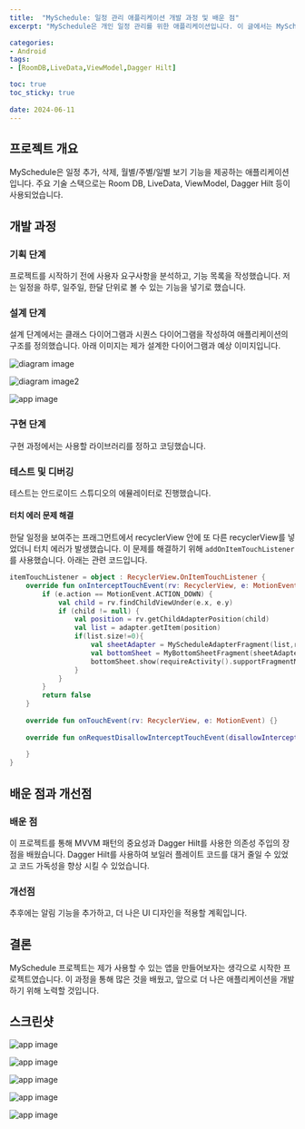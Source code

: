 ```yaml
---
title:  "MySchedule: 일정 관리 애플리케이션 개발 과정 및 배운 점"
excerpt: "MySchedule은 개인 일정 관리를 위한 애플리케이션입니다. 이 글에서는 MySchedule의 개발 과정, 사용된 기술, 배운 점 등을 공유하고자 합니다."

categories:
- Android
tags:
- [RoomDB,LiveData,ViewModel,Dagger Hilt]

toc: true
toc_sticky: true
 
date: 2024-06-11
---
```



## 프로젝트 개요
MySchedule은 일정 추가, 삭제, 월별/주별/일별 보기 기능을 제공하는 애플리케이션입니다. 주요 기술 스택으로는 Room DB, LiveData, ViewModel, Dagger Hilt 등이 사용되었습니다.

## 개발 과정

### 기획 단계
프로젝트를 시작하기 전에 사용자 요구사항을 분석하고, 기능 목록을 작성했습니다.
저는 일정을 하루, 일주일, 한달 단위로 볼 수 있는 기능을 넣기로 했습니다.

### 설계 단계
설계 단계에서는 클래스 다이어그램과 시퀀스 다이어그램을 작성하여 애플리케이션의 구조를 정의했습니다.
아래 이미지는 제가 설계한 다이어그램과 예상 이미지입니다.

![diagram image](https://github.com/ar9988/ar9988.github.io/blob/main/assets/images/project1/diagram.png?raw=true)

![diagram image2](https://github.com/ar9988/ar9988.github.io/blob/main/assets/images/project1/diagram2.png?raw=true)

![app image](https://github.com/ar9988/ar9988.github.io/blob/main/assets/images/project1/Screen%20title.png?raw=true)

### 구현 단계
구현 과정에서는 사용할 라이브러리를 정하고 코딩했습니다.

### 테스트 및 디버깅
테스트는 안드로이드 스튜디오의 에뮬레이터로 진행했습니다.
#### 터치 에러 문제 해결
한달 일정을 보여주는 프래그먼트에서 recyclerView 안에 또 다른 recyclerView를 넣었더니 터치 에러가 발생했습니다. 이 문제를 해결하기 위해 `addOnItemTouchListener`를 사용했습니다. 아래는 관련 코드입니다.
```kotlin
itemTouchListener = object : RecyclerView.OnItemTouchListener {  
	override fun onInterceptTouchEvent(rv: RecyclerView, e: MotionEvent): Boolean {  
		if (e.action == MotionEvent.ACTION_DOWN) {  
			val child = rv.findChildViewUnder(e.x, e.y)  
			if (child != null) {  
				val position = rv.getChildAdapterPosition(child)  
				val list = adapter.getItem(position)  
				if(list.size!=0){  
					val sheetAdapter = MyScheduleAdapterFragment(list,requireContext())  
					val bottomSheet = MyBottomSheetFragment(sheetAdapter)  
					bottomSheet.show(requireActivity().supportFragmentManager, MyBottomSheetFragment.TAG)
				}  
			}  
		}  
		return false  
	}  
  
	override fun onTouchEvent(rv: RecyclerView, e: MotionEvent) {}  
  
	override fun onRequestDisallowInterceptTouchEvent(disallowIntercept: Boolean) {  
  
	}  
}
```

## 배운 점과 개선점

### 배운 점
이 프로젝트를 통해 MVVM 패턴의 중요성과 Dagger Hilt를 사용한 의존성 주입의 장점을 배웠습니다. Dagger Hilt를 사용하여 보일러 플레이트 코드를 대거 줄일 수 있었고 코드 가독성을 향상 시킬 수 있었습니다.

### 개선점
추후에는 알림 기능을 추가하고, 더 나은 UI 디자인을 적용할 계획입니다.

## 결론
MySchedule 프로젝트는 제가 사용할 수 있는 앱을 만들어보자는 생각으로 시작한 프로젝트였습니다. 이 과정을 통해 많은 것을 배웠고, 앞으로 더 나은 애플리케이션을 개발하기 위해 노력할 것입니다.

## 스크린샷
![app image](https://github.com/ar9988/ar9988.github.io/blob/main/assets/images/project1/day.png?raw=true)

![app image](https://github.com/ar9988/ar9988.github.io/blob/main/assets/images/project1/week.png?raw=true)

![app image](https://github.com/ar9988/ar9988.github.io/blob/main/assets/images/project1/month.png?raw=true)

![app image](https://github.com/ar9988/ar9988.github.io/blob/main/assets/images/project1/input.png?raw=true)

![app image](https://github.com/ar9988/ar9988.github.io/blob/main/assets/images/project1/delete.png?raw=true)